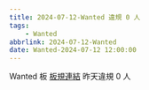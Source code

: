 ```yaml
---
title: 2024-07-12-Wanted 違規 0 人
tags:
    - Wanted
abbrlink: 2024-07-12-Wanted
date: Wanted-2024-07-12 12:00:00
---
```

Wanted 板 [板規連結](https://www.ptt.cc/bbs/Wanted/M.1608829773.A.D3B.html)
昨天違規 0 人

